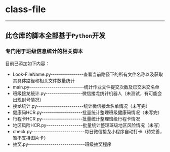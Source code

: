 # class-file
---
## 此仓库的脚本全部基于`Python`开发
### 专门用于班级信息统计的相关脚本

目前已添加如下内容：

- Look-FileName.py----------------查看当前路径下的所有文件名称以及获取其具体路径和相关文件数量统计
- main.py---------------------------统计作业文件提交次数及已交未交名单
- 班级接龙统计.py------------------微信接龙统计机器人（未测试，有可能会出现封号情况）
- 接龙统计.py-----------------------统计微信接龙名单情况（未写完）
- 健康码HCR.py--------------------批量统计整理班级健康码情况（未写完）
- 行程卡HCR.py--------------------批量统计整理班级行程卡情况
- 地区风险HCR.py------------------批量统计整理班级地区风险情况（未写）
- check.py--------------------------每日微信接龙小程序自动打卡（待完善，暂不支持图片卡）
- 抽奖.py----------------------------班级抽奖程序
